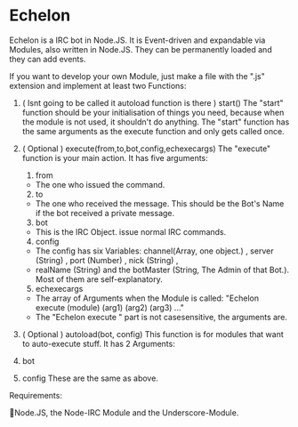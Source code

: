 Echelon
=======

Echelon is a IRC bot in Node.JS. It is Event-driven and expandable via Modules, also written in Node.JS.
They can be permanently loaded and they can add events.

If you want to develop your own Module, just make a file with the ".js" extension and implement at least two Functions:

1. ( Isnt going to be called it autoload function is there ) start()
  The "start" function should be your initialisation of things you need, because when the module is not used, it shouldn't
  do anything. The "start" function has the same arguments as the execute function and only gets called once.
  
2. ( Optional )  execute(from,to,bot,config,echexecargs)
  The "execute" function is your main action. It has five arguments:
    1. from
      - The one who issued the command.
      
    2. to
      - The one who received the message. This should be the Bot's Name if the bot received a private message.
    3. bot
      - This is the IRC Object. issue normal IRC commands.
    4. config
      - The config has six Variables: channel(Array, one object.) , server (String) , port (Number) , nick (String) , 
      - realName (String) and the botMaster (String, The Admin of that Bot.). Most of them are self-explanatory.
    5. echexecargs
      - The array of Arguments when the Module is called: "Echelon execute (module) (arg1) (arg2) (arg3) ..."
      - The "Echelon execute " part is not casesensitive, the arguments are.

3. ( Optional ) autoload(bot, config)
  This function is for modules that want to auto-execute stuff. It has 2 Arguments:
  1. bot
  2. config
  These are the same as above.

Requirements:

Node.JS, the Node-IRC Module and the Underscore-Module.
